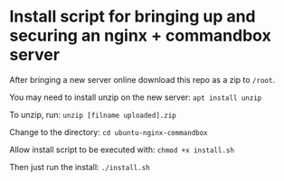 # Install script for bringing up and securing an nginx + commandbox server

After bringing a new server online download this repo as a zip to `/root`.

You may need to install unzip on the new server: `apt install unzip`

To unzip, run: `unzip [filname uploaded].zip`

Change to the directory: `cd ubuntu-nginx-commandbox`

Allow install script to be executed with: `chmod +x install.sh`

Then just run the install: `./install.sh`
